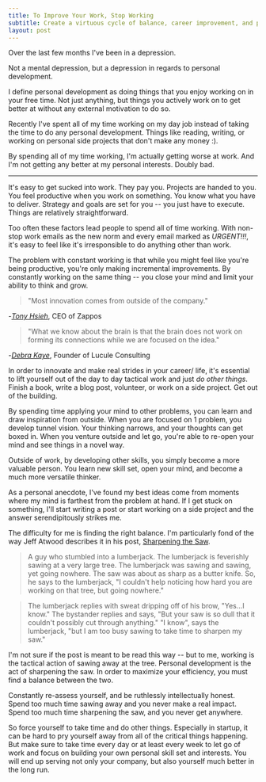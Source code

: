 ```yaml
---
title: To Improve Your Work, Stop Working
subtitle: Create a virtuous cycle of balance, career improvement, and personal satisfaction.
layout: post
---
```


Over the last few months I've been in a depression. 

Not a mental depression, but a depression in regards to personal development. 

I define personal development as doing things that you enjoy working on in your free time. Not just anything, but things you actively work on to get better at without any external motivation to do so.

Recently I've spent all of my time working on my day job instead of taking the time to do any personal development. Things like reading, writing, or working on personal side projects that don't make any money :). 

By spending all of my time working, I'm actually getting worse at work. And I'm not getting any better at my personal interests. Doubly bad.

<hr> 

It's easy to get sucked into work. They pay you. Projects are handed to you. You feel productive when you work on something. You know what you have to deliver. Strategy and goals are set for you -- you just have to execute. Things are relatively straightforward.

Too often these factors lead people to spend all of time working. With non-stop work emails as the new norm and every email marked as *URGENT!!!*, it's easy to feel like it's irresponsible to do anything other than work. 

The problem with constant working is that while you might feel like you're being productive, you're only making incremental improvements. By constantly working on the same thing -- you close your mind and limit your ability to think and grow.

> "Most innovation comes from outside of the company."

  -[*Tony Hsieh*](http://www.inc.com/allison-fass/tony-hsieh-zappos-growth-strategies.html), CEO of Zappos

> "What we know about the brain is that the brain does not work on forming its connections while we are focused on the idea." 

  -[*Debra Kaye*](http://mixergy.com/course-cheat-sheet-deliberate-innovation/), Founder of Lucule Consulting

In order to innovate and make real strides in your career/ life, it's essential to lift yourself out of the day to day tactical work and just *do other things*. Finish a book, write a blog post, volunteer, or work on a side project. Get out of the building.

By spending time applying your mind to other problems, you can learn and draw inspiration from outside. When you are focused on 1 problem, you develop tunnel vision. Your thinking narrows, and your thoughts can get boxed in. When you venture outside and let go, you're able to re-open your mind and see things in a novel way.

Outside of work, by developing other skills, you simply become a more valuable person. You learn new skill set, open your mind, and become a much more versatile thinker.

As a personal anecdote, I've found my best ideas come from moments where my mind is farthest from the problem at hand. If I get stuck on something, I'll start writing a post or start working on a side project and the answer serendipitously strikes me. 

The difficulty for me is finding the right balance. I'm particularly fond of the way Jeff Atwood describes it in his post, [Sharpening the Saw](http://www.codinghorror.com/blog/2009/03/sharpening-the-saw.html). 

> A guy who stumbled into a lumberjack. The lumberjack is feverishly sawing at a very large tree. The lumberjack was sawing and sawing, yet going nowhere. The saw was about as sharp as a butter knife. So, he says to the lumberjack, "I couldn't help noticing how hard you are working on that tree, but going nowhere." 

> The lumberjack replies with sweat dripping off of his brow, "Yes...I know." The bystander replies and says, "But your saw is so dull that it couldn't possibly cut through anything." "I know", says the lumberjack, "but I am too busy sawing to take time to sharpen my saw."

I'm not sure if the post is meant to be read this way -- but to me, working is the tactical action of sawing away at the tree. Personal development is the act of sharpening the saw. In order to maximize your efficiency, you must find a balance between the two. 

Constantly re-assess yourself, and be ruthlessly intellectually honest. Spend too much time sawing away and you never make a real impact. Spend too much time sharpening the saw, and you never get anywhere.

So force yourself to take time and do other things. Especially in startup, it can be hard to pry yourself away from all of the critical things happening. But make sure to take time every day or at least every week to let go of work and focus on building your own personal skill set and interests. You will end up serving not only your company, but also yourself much better in the long run. 

